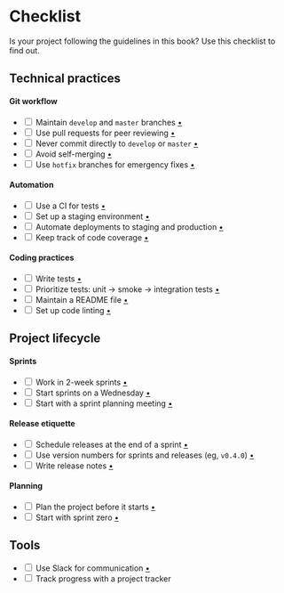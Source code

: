 # Checklist

Is your project following the guidelines in this book? Use this checklist to find out.

## Technical practices

#### Git workflow

- <input type='checkbox'> Maintain `develop` and `master` branches [•](../git/main_branches.md)
- <input type='checkbox'> Use pull requests for peer reviewing [•](../git/pull_requests.md)
- <input type='checkbox'> Never commit directly to `develop` or `master` [•](../git/main_branches.md)
- <input type='checkbox'> Avoid self-merging [•](../git/reviewing.md)
- <input type='checkbox'> Use `hotfix` branches for emergency fixes [•](../git/hotfix.md)

#### Automation

- <input type='checkbox'> Use a CI for tests [•](../automation/testing.md)
- <input type='checkbox'> Set up a staging environment [•](../automation/staging.md)
- <input type='checkbox'> Automate deployments to staging and production [•](../automation/deployment.md)
- <input type='checkbox'> Keep track of code coverage [•](../automation/coverage.md)

#### Coding practices

- <input type='checkbox'> Write tests [•](../coding/tests.md)
- <input type='checkbox'> Prioritize tests: unit → smoke → integration tests [•](../coding/test_types.md)
- <input type='checkbox'> Maintain a README file [•](../coding/readme_files.md)
- <input type='checkbox'> Set up code linting [•](../coding/linting.md)

## Project lifecycle

#### Sprints

- <input type='checkbox'> Work in 2-week sprints [•](../lifecycle/sprints.md)
- <input type='checkbox'> Start sprints on a Wednesday [•](../lifecycle/sprints.md)
- <input type='checkbox'> Start with a sprint planning meeting [•](../lifecycle/sprint_planning.md)

#### Release etiquette

- <input type='checkbox'> Schedule releases at the end of a sprint [•](../lifecycle/sprints.md)
- <input type='checkbox'> Use version numbers for sprints and releases (eg, `v0.4.0`) [•](../lifecycle/versioning.md)
- <input type='checkbox'> Write release notes [•](../lifecycle/release_notes.md)

#### Planning

- <input type='checkbox'> Plan the project before it starts [•](../lifecycle/planning.md)
- <input type='checkbox'> Start with sprint zero [•](../lifecycle/sprint_zero.md)

## Tools

- <input type='checkbox'> Use Slack for communication [•](../communication/using_slack.md)
- <input type='checkbox'> Track progress with a project tracker
